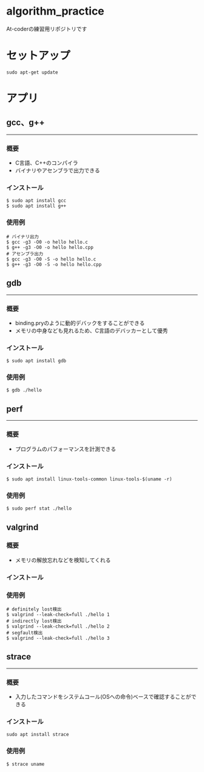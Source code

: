 # algorithm_practice
At-coderの練習用リポジトリです
# セットアップ
```
sudo apt-get update
```
# アプリ
## gcc、g++
---
### 概要
- C言語、C++のコンパイラ
- バイナリやアセンブラで出力できる
### インストール
```
$ sudo apt install gcc
$ sudo apt install g++
```
### 使用例
```
# バイナリ出力
$ gcc -g3 -O0 -o hello hello.c
$ g++ -g3 -O0 -o hello hello.cpp
# アセンブラ出力
$ gcc -g3 -O0 -S -o hello hello.c
$ g++ -g3 -O0 -S -o hello hello.cpp
```
## gdb
---
### 概要
- binding.pryのように動的デバックをすることができる
- メモリの中身なども見れるため、C言語のデバッカーとして優秀
### インストール
```
$ sudo apt install gdb
```
### 使用例
```
$ gdb ./hello
```
## perf
---
### 概要
- プログラムのパフォーマンスを計測できる
### インストール
```
$ sudo apt install linux-tools-common linux-tools-$(uname -r)
```
### 使用例
```
$ sudo perf stat ./hello
```
## valgrind
### 概要
- メモリの解放忘れなどを検知してくれる
### インストール

### 使用例
```
# definitely lost検出
$ valgrind --leak-check=full ./hello 1
# indirectly lost検出
$ valgrind --leak-check=full ./hello 2
# segfault検出
$ valgrind --leak-check=full ./hello 3
```
## strace
---
### 概要
- 入力したコマンドをシステムコール(OSへの命令)ベースで確認することができる
### インストール
```
sudo apt install strace
```  
### 使用例
```
$ strace uname
```